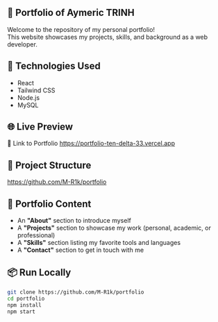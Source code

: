 ## 💼 Portfolio of Aymeric TRINH

Welcome to the repository of my personal portfolio!  
This website showcases my projects, skills, and background as a web developer.

## 🚀 Technologies Used

- React  
- Tailwind CSS  
- Node.js
- MySQL

## 🌐 Live Preview

🔗 Link to Portfolio 
https://portfolio-ten-delta-33.vercel.app  

## 📁 Project Structure

https://github.com/M-R1k/portfolio


## 🧠 Portfolio Content

- An **"About"** section to introduce myself
- A **"Projects"** section to showcase my work (personal, academic, or professional)
- A **"Skills"** section listing my favorite tools and languages
- A **"Contact"** section to get in touch with me

## 📦 Run Locally

```bash
git clone https://github.com/M-R1k/portfolio
cd portfolio
npm install
npm start

